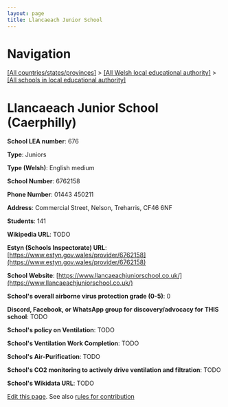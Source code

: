 ```yaml
---
layout: page
title: Llancaeach Junior School
---
```

# Navigation

[[All countries/states/provinces]](../../..) > [[All Welsh local educational authority]](../..) > [[All schools in local educational authority]](..)

# Llancaeach Junior School (Caerphilly)

**School LEA number**: 676

**Type**: Juniors

**Type (Welsh)**: English medium

**School Number**: 6762158

**Phone Number**: 01443 450211

**Address**: Commercial Street, Nelson, Treharris, CF46 6NF

**Students**: 141

**Wikipedia URL**: TODO

**Estyn (Schools Inspectorate) URL**: [https://www.estyn.gov.wales/provider/6762158](https://www.estyn.gov.wales/provider/6762158)

**School Website**: [https://www.llancaeachjuniorschool.co.uk/](https://www.llancaeachjuniorschool.co.uk/)

**School's overall airborne virus protection grade (0-5)**: 0

**Discord, Facebook, or WhatsApp group for discovery/advocacy for THIS school**: TODO

**School's policy on Ventilation**: TODO

**School's Ventilation Work Completion**: TODO

**School's Air-Purification**: TODO

**School's CO2 monitoring to actively drive ventilation and filtration**: TODO

**School's Wikidata URL**: TODO




[Edit this page](https://github.com/VentilationProject/Wales/edit/prif/./Caerphilly/Llancaeach_Junior_School.md). See also [rules for contribution](../../../contribution-rules/)